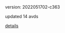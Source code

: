 version: 2022051702-c363

updated 14 avds

[details](https://github.com/0x74f917491bfa7ebfa379/ali_avd_db/blob/master/change_log/2022/05/17/02/c363.txt)